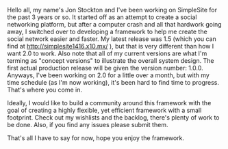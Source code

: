 Hello all, my name's Jon Stockton and I've been working on SimpleSite for the past 3 years or so.  It started off as an attempt to create a social networking platform, but after a computer crash and all that hardwork going away, I switched over to developing a framework to help me create the social network easier and faster.  My latest release was 1.5 (which you can find at http://simplesite1416.x10.mx/ ), but that is very different than how I want 2.0 to work.  Also note that all of my current versions are what I'm terming as "concept versions" to illustrate the overall system design.  The first actual production release will be given the version number: 1.0.0.  Anyways, I've been working on 2.0 for a little over a month, but with my time schedule (as I'm now working), it's been hard to find time to progress.  That's where you come in.

Ideally, I would like to build a community around this framework with the goal of creating a highly flexible, yet efficient framework with a small footprint.  Check out my wishlists and the backlog, there's plenty of work to be done.  Also, if you find any issues please submit them.

That's all I have to say for now, hope you enjoy the framework.
